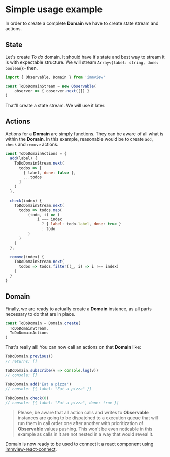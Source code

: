# Simple usage example

In order to create a complete **Domain** we have to create state stream and actions.

## State

Let's create *To do* domain. It should have it's state and best way to stream it is with expectable structure. We will stream `Array<{label: string, done: boolean}>` then.

```javascript
import { Observable, Domain } from 'immview'

const ToDoDomainStream = new Observable(
    observer => { observer.next([]) }
)
```

That'll create a state stream. We will use it later.

## Actions

Actions for a **Domain** are simply functions. They can be aware of all what is within the **Domain**. In this example, reasonable would be to create `add`, `check` and `remove` actions.

```javascript
const ToDoDomainActions = {
  add(label) {
    ToDoDomainStream.next(
      todos => [
        { label, done: false },
        ...todos
      ]
    )
  },

  check(index) {
    ToDoDomainStream.next(
      todos => todos.map(
          (todo, i) => (
              i === index
                ? { label: todo.label, done: true }
                : todo
          )
      )
    )
  },

  remove(index) {
    ToDoDomainStream.next(
      todos => todos.filter((_, i) => i !== index)
    )
  }
}
```

## Domain

Finally, we are ready to actually create a **Domain** instance, as all parts necessary to do that are in place.

```javascript
const ToDoDomain = Domain.create(
  ToDoDomainStream,
  ToDoDomainActions
)
```

That's really all! You can now call an actions on that **Domain** like:

```javascript
ToDoDomain.previous()
// returns: []

ToDoDomain.subscribe(v => console.log(v))
// console: []

ToDoDomain.add('Eat a pizza')
// console: [{ label: "Eat a pizza" }]

ToDoDomain.check(0)
// console: [{ label: "Eat a pizza", done: true }]
```

> Please, be aware that all action calls and writes to **Observable** instances are going to be dispatched to a execution queue that will run them in call order one after another with prioritization of **Observable** values pushing.
> This won't be even noticable in this example as calls in it are not nested in a way that would reveal it.

Domain is now ready to be used to connect it a react component using [immview-react-connect](https://github.com/arturkulig/immview-react-connect).
